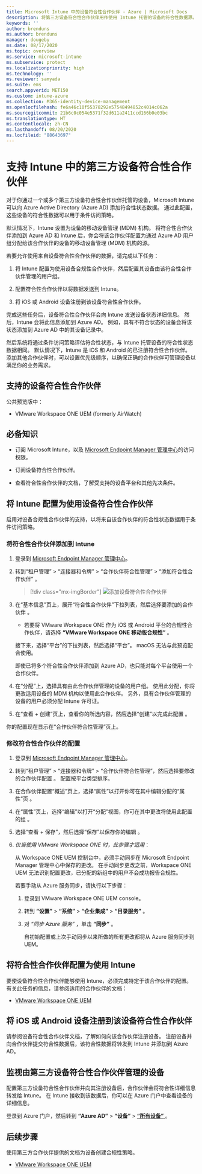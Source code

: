 ```yaml
---
title: Microsoft Intune 中的设备符合性合作伙伴 - Azure | Microsoft Docs
description: 将第三方设备符合性合作伙伴用作使用 Intune 托管的设备的符合性数据源。
keywords: ''
author: brenduns
ms.author: brenduns
manager: dougeby
ms.date: 08/17/2020
ms.topic: overview
ms.service: microsoft-intune
ms.subservice: protect
ms.localizationpriority: high
ms.technology: ''
ms.reviewer: samyada
ms.suite: ems
search.appverid: MET150
ms.custom: intune-azure
ms.collection: M365-identity-device-management
ms.openlocfilehash: fe6a46c10f55378292e57548494852c4014c062a
ms.sourcegitcommit: 21b6c0c054e5371f32d611a2411ccd166b0e03bc
ms.translationtype: HT
ms.contentlocale: zh-CN
ms.lasthandoff: 08/20/2020
ms.locfileid: "88643697"
---
```

# <a name="support-third-party-device-compliance-partners-in-intune"></a>支持 Intune 中的第三方设备符合性合作伙伴

对于你通过一个或多个第三方设备符合性合作伙伴托管的设备，Microsoft Intune 可以向 Azure Active Directory (Azure AD) 添加符合性状态数据。 通过此配置，这些设备的符合性数据可以用于条件访问策略。

默认情况下，Intune 设置为设备的移动设备管理 (MDM) 机构。 将符合性合作伙伴添加到 Azure AD 和 Intune 后，你会将该合作伙伴配置为通过 Azure AD 用户组分配给该合作伙伴的设备的移动设备管理 (MDM) 机构的源。

若要允许使用来自设备符合性合作伙伴的数据，请完成以下任务：

1. 将 Intune 配置为使用设备合规性合作伙伴，然后配置其设备由该符合性合作伙伴管理的用户组。

2. 配置符合性合作伙伴以将数据发送到 Intune。

3. 将 iOS 或 Android 设备注册到该设备符合性合作伙伴。

完成这些任务后，设备符合性合作伙伴会向 Intune 发送设备状态详细信息。 然后，Intune 会将此信息添加到 Azure AD。 例如，具有不符合状态的设备会将该状态添加到 Azure AD 中的其设备记录中。

然后系统将通过条件访问策略评估符合性状态，与 Intune 托管设备的符合性状态数据相同。  默认情况下，Intune 是 iOS 和 Android 的已注册符合性合作伙伴。 添加其他合作伙伴时，可以设置优先级顺序，以确保正确的合作伙伴可管理设备以满足你的业务需求。

## <a name="supported-device-compliance-partners"></a>支持的设备符合性合作伙伴

公共预览版中：

- VMware Workspace ONE UEM (formerly AirWatch)

## <a name="prerequisites"></a>必备知识

- 订阅 Microsoft Intune，以及 [Microsoft Endpoint Manager 管理中心](https://go.microsoft.com/fwlink/?linkid=2109431)的访问权限。

- 订阅设备符合性合作伙伴。

- 查看符合性合作伙伴的文档，了解受支持的设备平台和其他先决条件。

## <a name="configure-intune-to-work-with-a-device-compliance-partner"></a>将 Intune 配置为使用设备符合性合作伙伴

启用对设备合规性合作伙伴的支持，以将来自该合作伙伴的符合性状态数据用于条件访问策略。

### <a name="add-a-compliance-partner-to-intune"></a>将符合性合作伙伴添加到 Intune

1. 登录到 [Microsoft Endpoint Manager 管理中心](https://go.microsoft.com/fwlink/?linkid=2109431)。

2. 转到“租户管理” > “连接器和令牌” > “合作伙伴符合性管理” > “添加符合性合作伙伴”   。

   > [!div class="mx-imgBorder"]
   > ![添加设备符合性合作伙伴](./media/device-compliance-partners/add-compliance-partner.png)

3. 在“基本信息”页上，展开“符合性合作伙伴”下拉列表，然后选择要添加的合作伙伴 。

   - 若要将 VMware Workspace ONE 作为 iOS 或 Android 平台的合规性合作伙伴，请选择 **“VMware Workspace ONE 移动版合规性”** 。

   接下来，选择“平台”的下拉列表，然后选择“平台”。 macOS 无法与此预览配合使用。

   即使已将多个符合性合作伙伴添加到 Azure AD，也只能对每个平台使用一个合作伙伴。

4. 在“分配”上，选择具有由此合作伙伴管理的设备的用户组。 使用此分配，你将更改适用设备的 MDM 机构以使用此合作伙伴。 另外，具有合作伙伴管理的设备的用户必须分配 Intune 许可证。

5. 在“查看 + 创建”页上，查看你的所选内容，然后选择“创建”以完成此配置 。

你的配置现在显示在“合作伙伴符合性管理”页上。

### <a name="modify-the-configuration-for-a-compliance-partner"></a>修改符合性合作伙伴的配置

1. 登录到 [Microsoft Endpoint Manager 管理中心](https://go.microsoft.com/fwlink/?linkid=2109431)。

2. 转到“租户管理” > “连接器和令牌” > “合作伙伴符合性管理”，然后选择要修改的合作伙伴配置  。 配置按平台类型排序。

3. 在合作伙伴配置“概述”页上，选择“属性”以打开你可在其中编辑分配的“属性”页 。

4. 在“属性”页上，选择“编辑”以打开“分配”视图，你可在其中更改将使用此配置的组 。

5. 选择“查看 + 保存”，然后选择“保存”以保存你的编辑 。

6. *仅当使用 VMware Workspace ONE 时，此步骤才适用*：

   从 Workspace ONE UEM 控制台中，必须手动同步在 Microsoft Endpoint Manager 管理中心中保存的更改。 在手动同步更改之前，Workspace ONE UEM 无法识别配置更改，已分配的新组中的用户不会成功报告合规性。

   若要手动从 Azure 服务同步，请执行以下步骤：
   1. 登录到 VMware Workspace ONE UEM console。
   2. 转到 **“设置”**  >  **“系统”**  >  **“企业集成”**  >  **“目录服务”** 。
   3. 对 *“同步 Azure 服务”* ，单击 **“同步”** 。

      自初始配置或上次手动同步以来所做的所有更改都将从 Azure 服务同步到 UEM。  

## <a name="configure-your-compliance-partner-to-work-with-intune"></a>将符合性合作伙伴配置为使用 Intune

要使设备符合性合作伙伴能够使用 Intune，必须完成特定于该合作伙伴的配置。 有关此任务的信息，请参阅适用的合作伙伴的文档：

- [VMware Workspace ONE UEM](https://docs.vmware.com/en/VMware-Workspace-ONE-UEM/services/Directory_Service_Integration/GUID-800FB831-AA66-4094-8F5A-FA5899A3C70C.html)  

## <a name="enroll-your-ios-or-android-devices-to-that-device-compliance-partner"></a>将 iOS 或 Android 设备注册到该设备符合性合作伙伴

请参阅设备符合性合作伙伴文档，了解如何向该合作伙伴注册设备。 注册设备并向合作伙伴提交符合性数据后，该符合性数据将转发到 Intune 并添加到 Azure AD。

## <a name="monitor-devices-managed-by-third-party-device-compliance-partners"></a>监视由第三方设备符合性合作伙伴管理的设备

配置第三方设备符合性合作伙伴并向其注册设备后，合作伙伴会将符合性详细信息转发给 Intune。 在 Intune 接收到该数据后，你可以在 Azure 门户中查看设备的详细信息。

登录到 Azure 门户，然后转到 **“Azure AD”**  >  **“设备”**  > [ **“所有设备”** ](https://portal.azure.com/#blade/Microsoft_AAD_Devices/DevicesMenuBlade/Devices/menuId/)。

## <a name="next-steps"></a>后续步骤

使用第三方合作伙伴提供的文档为设备创建合规性策略。

- [VMware Workspace ONE UEM](https://docs.vmware.com/en/VMware-Workspace-ONE-UEM/services/Directory_Service_Integration/GUID-800FB831-AA66-4094-8F5A-FA5899A3C70C.html)
